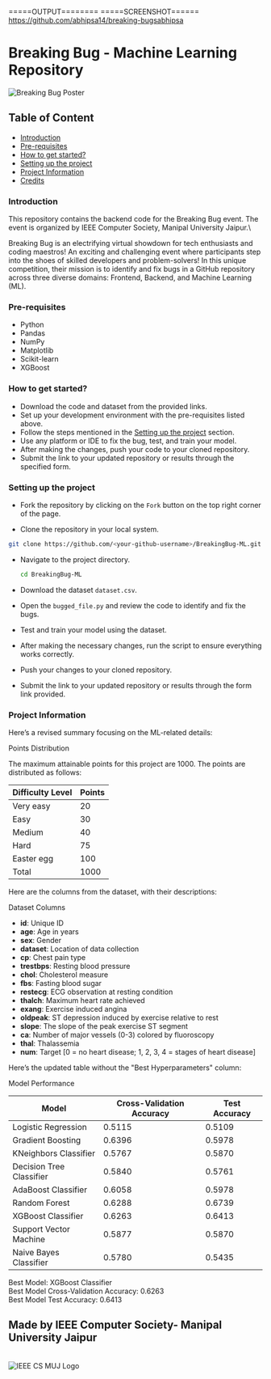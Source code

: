 =====OUTPUT========
=====SCREENSHOT======
https://github.com/abhipsa14/breaking-bugsabhipsa




# Breaking Bug - Machine Learning Repository

<img src="https://images.prismic.io/ieeemuj/Zqu58B5LeNNTxuyE_BreakingBugBanner.png?auto=format,compress" alt="Breaking Bug Poster">

## Table of Content
- [Introduction](#introduction)
- [Pre-requisites](#pre-requisites)
- [How to get started?](#how-to-get-started)
- [Setting up the project](#setting-up-the-project)
- [Project Information](#project-information)
- [Credits](#made-by-ieee-computer-society--manipal-university-jaipur)

### Introduction
This repository contains the backend code for the Breaking Bug event. The event is organized by IEEE Computer Society, Manipal University Jaipur.\

Breaking Bug is an electrifying virtual showdown for tech enthusiasts and coding maestros! An exciting and challenging event where participants step into the shoes of skilled developers and problem-solvers! In this unique competition, their mission is to identify and fix bugs in a GitHub repository across three diverse domains: Frontend, Backend, and Machine Learning (ML).


### Pre-requisites
- Python
- Pandas
- NumPy
- Matplotlib
- Scikit-learn
- XGBoost


### How to get started?

- Download the code and dataset from the provided links.
- Set up your development environment with the pre-requisites listed above.
- Follow the steps mentioned in the [Setting up the project](#setting-up-the-project)  section.
- Use any platform or IDE to fix the bug, test, and train your model.
- After making the changes, push your code to your cloned repository.
- Submit the link to your updated repository or results through the specified form.


### Setting up the project

- Fork the repository by clicking on the `Fork` button on the top right corner of the page.

- Clone the repository in your local system.
```bash
git clone https://github.com/<your-github-username>/BreakingBug-ML.git
```

- Navigate to the project directory.
  ```bash
  cd BreakingBug-ML
  ```

- Download the dataset `dataset.csv`.

- Open the `bugged_file.py` and review the code to identify and fix the bugs.

- Test and train your model using the dataset.

- After making the necessary changes, run the script to ensure everything works correctly.

- Push your changes to your cloned repository.

- Submit the link to your updated repository or results through the form link provided.


### Project Information

Here’s a revised summary focusing on the ML-related details:

Points Distribution

The maximum attainable points for this project are 1000. The points are distributed as follows:

| Difficulty Level | Points |
|------------------|--------|
| Very easy        | 20     |
| Easy             | 30     |
| Medium           | 40     |
| Hard             | 75     |
| Easter egg       | 100    |
| Total            | 1000   |

Here are the columns from the dataset, with their descriptions:

Dataset Columns

- **id**: Unique ID
- **age**: Age in years
- **sex**: Gender
- **dataset**: Location of data collection
- **cp**: Chest pain type
- **trestbps**: Resting blood pressure
- **chol**: Cholesterol measure
- **fbs**: Fasting blood sugar
- **restecg**: ECG observation at resting condition
- **thalch**: Maximum heart rate achieved
- **exang**: Exercise induced angina
- **oldpeak**: ST depression induced by exercise relative to rest
- **slope**: The slope of the peak exercise ST segment
- **ca**: Number of major vessels (0-3) colored by fluoroscopy
- **thal**: Thalassemia
- **num**: Target [0 = no heart disease; 1, 2, 3, 4 = stages of heart disease]

Here’s the updated table without the "Best Hyperparameters" column:

Model Performance

| Model                   | Cross-Validation Accuracy | Test Accuracy |
|-------------------------|---------------------------|---------------|
| Logistic Regression     | 0.5115                    | 0.5109        |
| Gradient Boosting       | 0.6396                    | 0.5978        |
| KNeighbors Classifier   | 0.5767                    | 0.5870        |
| Decision Tree Classifier| 0.5840                    | 0.5761        |
| AdaBoost Classifier     | 0.6058                    | 0.5978        |
| Random Forest           | 0.6288                    | 0.6739        |
| XGBoost Classifier      | 0.6263                    | 0.6413        |
| Support Vector Machine  | 0.5877                    | 0.5870        |
| Naive Bayes Classifier  | 0.5780                    | 0.5435        |

Best Model: XGBoost Classifier  
Best Model Cross-Validation Accuracy: 0.6263  
Best Model Test Accuracy: 0.6413

## Made by IEEE Computer Society- Manipal University Jaipur
<br>
<img src="https://images.prismic.io/ieeemuj/Zqu58B5LeNNTxuyF_cs-logo.png?auto=format,compress" alt="IEEE CS MUJ Logo">
<br>
